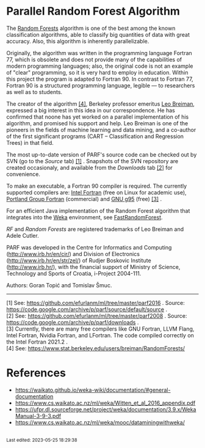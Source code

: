 # Parallel Random Forest Algorithm

The [Random Forests](http://www.stat.berkeley.edu/~breiman/RandomForests/cc_home.htm) algorithm is one of the best among the known classification algorithms, able to classify big quantities of data with great accuracy. Also, this algorithm is inherently parallelizable.

Originally, the algorithm was written in the programming language Fortran 77, which is obsolete and does not provide many of the capabilities of modern programming languages; also, the original code is not an example of "clear" programming, so it is very hard to employ in education. Within this project the program is adapted to Fortran 90. In contrast to Fortran 77, Fortran 90 is a structured programming language, legible — to researchers as well as to students.

The creator of the algorithm [[4]](#1), Berkeley professor emeritus [Leo Breiman](https://www.stat.berkeley.edu/users/breiman/), expressed a big interest in this idea in our correspondence. He has confirmed that noone has yet worked on a parallel implementation of his algorithm, and promised his support and help. Leo Breiman is one of the pioneers in the fields of machine learning and data mining, and a co-author of the first significant programs (CART – Classification and Regression Trees) in that field.

The most up-to-date version of PARF's source code can be checked out by SVN (go to the *Source* tab) [[1]](#1) . Snapshots of the SVN repository are created occasionaly, and available from the *Downloads* tab [[2]](#2) for convenience.

To make an executable, a Fortran 90 compiler is required. The currently supported compilers are: [Intel Fortran](http://www.intel.com/cd/software/products/asmo-na/eng/282048.htm) (free on Linux for academic use), [Portland Group Fortran](http://www.pgroup.com/products/workpgi.htm) (commercial) and [GNU g95](http://www.g95.org/) (free) [[3]](#3) .

For an efficient Java implementation of the Random Forest algorithm that integrates into the [Weka](http://www.cs.waikato.ac.nz/ml/weka/) environment, see [FastRandomForest](https://code.google.com/archive/p/fast-random-forest/).

*RF* and *Random Forests* are registered trademarks of Leo Breiman and Adele Cutler.

PARF was developed in the Centre for Informatics and Computing (http://www.irb.hr/en/cir/) and Division of Electronics (http://www.irb.hr/en/str/zel/) of Rudjer Boskovic Institute (http://www.irb.hr/), with the financial support of Ministry of Science, Technology and Sports of Croatia, i-Project 2004-111.

Authors: Goran Topić and Tomislav Šmuc.

---
<span id="1"></span>[1] See: https://github.com/efurlanm/ml/tree/master/parf2016 . Source: https://code.google.com/archive/p/parf/source/default/source . </br>
<span id="2"></span>[2] See: https://github.com/efurlanm/ml/tree/master/parf2008 . Source: https://code.google.com/archive/p/parf/downloads . </br>
<span id="3"></span>[3] Currently, there are many free compilers like GNU Fortran, LLVM Flang, Intel Fortran, Nvidia Fortran, and LFortran. The code compiled correctly on the Intel Fortran 2021.2 . </br>
<span id="4"></span>[4] See: https://www.stat.berkeley.edu/users/breiman/RandomForests/



# References

* https://waikato.github.io/weka-wiki/documentation/#general-documentation
* https://www.cs.waikato.ac.nz/ml/weka/Witten_et_al_2016_appendix.pdf
* https://ufpr.dl.sourceforge.net/project/weka/documentation/3.9.x/WekaManual-3-9-3.pdf
* https://www.cs.waikato.ac.nz/ml/weka/mooc/dataminingwithweka/

<br><sub>Last edited: 2023-05-25 18:29:38</sub>
